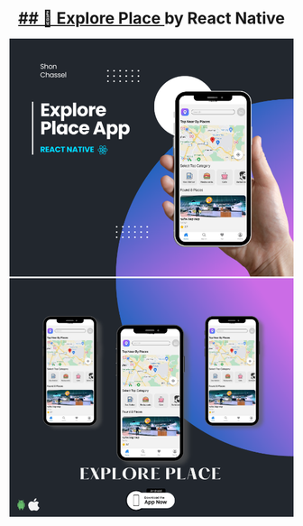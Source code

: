 

<h1 align="center">
  <a href="https://reactnative.dev/">
    ## 🚀 Explore Place 
  </a>
  by React Native
</h1>

<img src='3.png'/>
<img src='5.png'/>





